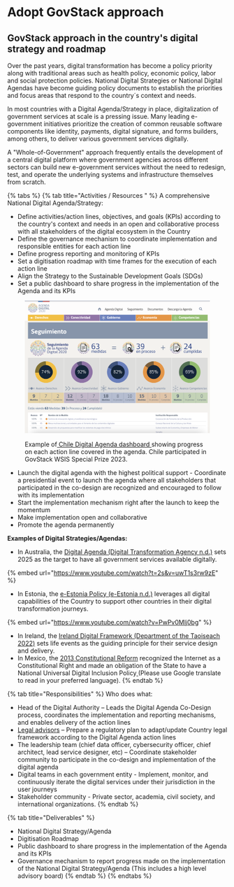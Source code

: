 # Adopt GovStack approach

## GovStack approach in the country's digital strategy and roadmap

Over the past years, digital transformation has become a policy priority along with traditional areas such as health policy, economic policy, labor and social protection policies. National Digital Strategies or National Digital Agendas have become guiding policy documents to establish the priorities and focus areas that respond to the country´s context and needs.

In most countries with a Digital Agenda/Strategy in place, digitalization of government services at scale is a pressing issue. Many leading e-government initiatives prioritize the creation of common reusable software components like identity, payments, digital signature, and forms builders, among others, to deliver various government services digitally.

A "Whole-of-Government" approach frequently entails the development of a central digital platform where government agencies across different sectors can build new e-government services without the need to redesign, test, and operate the underlying systems and infrastructure themselves from scratch.&#x20;

{% tabs %}
{% tab title="Activities / Resources " %}
A comprehensive National Digital Agenda/Strategy:

* Define activities/action lines, objectives, and goals (KPIs) according to the country's context and needs in an open and collaborative process with all stakeholders of the digital ecosystem in the Country&#x20;
* Define the governance mechanism to coordinate implementation and responsible entities for each action line&#x20;
* Define progress reporting and monitoring of KPIs&#x20;
* Set a digitisation roadmap with time frames for the execution of each action line&#x20;
* Align the Strategy to the Sustainable Development Goals (SDGs)
* Set a public dashboard to share progress in the implementation of the Agenda and its KPIs

<figure><img src="../.gitbook/assets/MicrosoftTeams-image (28).png" alt=""><figcaption><p>Example of<a href="http://www.agendadigital.gob.cl/#/"> Chile Digital Agenda dashboard </a>showing progress on each action line covered in the agenda. Chile participated in GovStack WSIS Special Prize 2023.</p></figcaption></figure>

* Launch  the digital agenda with the highest political support - Coordinate a presidential event to launch the agenda where all stakeholders that participated in the co-design are recognized and encouraged to follow with its implementation
* Start the implementation mechanism right after the launch to keep the momentum&#x20;
* Make implementation open and collaborative&#x20;
* Promote the agenda permanently&#x20;

**Examples of Digital Strategies/Agendas:**&#x20;

* In Australia, the [Digital Agenda (Digital Transformation Agency n.d.)](https://www.dta.gov.au/digital-government-strategy) sets 2025 as the target to have all government services available digitally.&#x20;

{% embed url="https://www.youtube.com/watch?t=2s&v=uwT1s3rw9zE" %}

* In Estonia, the [e-Estonia Policy (e-Estonia n.d.)](https://e-estonia.com/) leverages all digital capabilities of the Country to support other countries in their digital transformation journeys.&#x20;

{% embed url="https://www.youtube.com/watch?v=PwPv0Mlj0bg" %}

* In Ireland, the [Ireland Digital Framework (Department of the Taoiseach 2022)](https://www.gov.ie/en/publication/adf42-harnessing-digital-the-digital-ireland-framework/) sets life events as the guiding principle for their service design and delivery.&#x20;
* In Mexico, the [2013 Constitutional Reform](https://www.dof.gob.mx/nota\_detalle.php?codigo=5312420\&fecha=30/08/2013#gsc.tab=0) recognized the Internet as a Constitutional Right and made an obligation of the State to have a National Universal Digital Inclusion Policy[ ](https://www.dof.gob.mx/nota\_detalle.php?codigo=5312420\&fecha=30/08/2013#gsc.tab=0)(Please use Google translate to read in your preferred language).
{% endtab %}

{% tab title="Responsibilities" %}
Who does what:

* Head of the Digital Authority – Leads the Digital Agenda Co-Design process, coordinates the implementation and reporting mechanisms, and enables delivery of the action lines
* [Legal advisors](https://govstack.gitbook.io/implementation-playbook/govstack-implementation-playbook/annex/govstack-user-profiles-taxonomy#legal-policy-officer) – Prepare a regulatory plan to adapt/update Country legal framework according to the Digital Agenda action lines
* The leadership team (chief data officer, cybersecurity officer, chief architect, lead service designer, etc) – Coordinate stakeholder community to participate in the co-design and implementation of the digital agenda&#x20;
* Digital teams in each government entity - Implement, monitor, and continuously iterate the digital services under their jurisdiction in the user journeys&#x20;
* Stakeholder community - Private sector, academia, civil society, and international organizations.&#x20;
{% endtab %}

{% tab title="Deliverables" %}
* National Digital Strategy/Agenda
* Digitisation Roadmap
* Public dashboard to share progress in the implementation of the Agenda and its KPIs
* Governance mechanism to report progress made on the implementation of the National Digital Strategy/Agenda (This includes a high level advisory board)
{% endtab %}
{% endtabs %}









